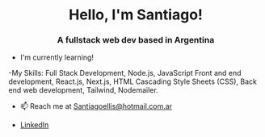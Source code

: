 <h1 align="center">Hello, I'm Santiago!</h1>
<h3 align="center">A fullstack web dev based in Argentina</h3>

- I'm currently learning!

-My Skills: Full Stack Development, Node.js, JavaScript Front and end development, React.js, Next.js, HTML Cascading Style Sheets (CSS), Back end web development, Tailwind, Nodemailer.

- 📫 Reach me at Santiagoellis@hotmail.com.ar

- <a href="https://www.linkedin.com/in/santiago-ellis-b68738251/" target="blank">LinkedIn</a>

